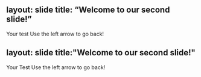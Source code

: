 layout: slide
title: “Welcome to our second slide!”
---
Your test
Use the left arrow to go back!

layout: slide
title:"Welcome to our second slide!"
---
Your Test
Use the left arrow to go back!
